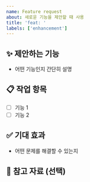 ```yaml
---
name: Feature request
about: 새로운 기능을 제안할 때 사용
title: 'feat: '
labels: ['enhancement']
---
```


## ✨ 제안하는 기능
- 어떤 기능인지 간단히 설명

## 📋 작업 항목
- [ ] 기능 1
- [ ] 기능 2

## ✅ 기대 효과
- 어떤 문제를 해결할 수 있는지

## 📎 참고 자료 (선택)
